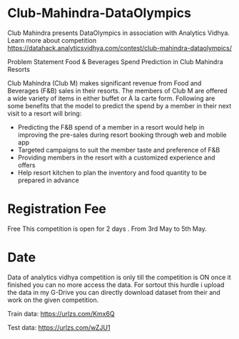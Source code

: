 # Club-Mahindra-DataOlympics
Club Mahindra presents DataOlympics in association with Analytics Vidhya. Learn more about competition https://datahack.analyticsvidhya.com/contest/club-mahindra-dataolympics/

Problem Statement
Food & Beverages Spend Prediction in Club Mahindra Resorts

Club Mahindra (Club M) makes significant revenue from Food and Beverages (F&B) sales in their resorts. The members of Club M are offered a wide variety of items in either buffet or À la carte form. Following are some benefits that the model to predict the spend by a member in their next visit to a resort will bring:

- Predicting the F&B spend of a member in a resort would help in improving the pre-sales during resort booking through web and mobile app
- Targeted campaigns to suit the member taste and preference of F&B
- Providing members in the resort with a customized experience and offers
- Help resort kitchen to plan the inventory and food quantity to be prepared in advance


# Registration Fee
Free
This competition is open for 2 days . From 3rd May to 5th May.

# Date 
Data of analytics vidhya competition is only till the competition is ON once it finished you can no more access the data. For sortout this hurdle i upload the data in my G-Drive you can directly download dataset from their and work on the given competition.

Train data: https://urlzs.com/Kmx6Q

Test data: https://urlzs.com/wZJU1
